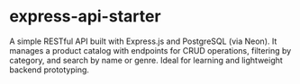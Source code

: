 # express-api-starter
A simple RESTful API built with Express.js and PostgreSQL (via Neon). It manages a product catalog with endpoints for CRUD operations, filtering by category, and search by name or genre. Ideal for learning and lightweight backend prototyping.
